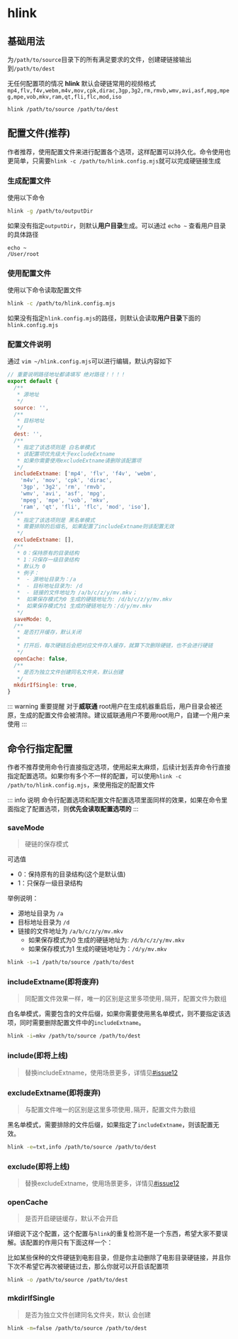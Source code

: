 # hlink

## 基础用法

为`/path/to/source`目录下的所有满足要求的文件，创建硬链接输出到`/path/to/dest`

无任何配置项的情况 **hlink** 默认会硬链常用的视频格式`mp4,flv,f4v,webm,m4v,mov,cpk,dirac,3gp,3g2,rm,rmvb,wmv,avi,asf,mpg,mpeg,mpe,vob,mkv,ram,qt,fli,flc,mod,iso`

```zsh
hlink /path/to/source /path/to/dest
```

## 配置文件(推荐)

作者推荐，使用配置文件来进行配置各个选项，这样配置可以持久化。命令使用也更简单，只需要`hlink -c /path/to/hlink.config.mjs`就可以完成硬链接生成
### 生成配置文件

使用以下命令
```bash
hlink -g /path/to/outputDir
```
如果没有指定`outputDir`，则默认**用户目录**生成。可以通过 `echo ~` 查看用户目录的具体路径
```
echo ~
/User/root
```

### 使用配置文件

使用以下命令读取配置文件
```bash
hlink -c /path/to/hlink.config.mjs
```
如果没有指定`hlink.config.mjs`的路径，则默认会读取**用户目录**下面的`hlink.config.mjs`

### 配置文件说明

通过 `vim ~/hlink.config.mjs`可以进行编辑，默认内容如下
```js
// 重要说明路径地址都请填写 绝对路径！！！！
export default {
  /**
   * 源地址
   */
  source: '',
  /**
   * 目标地址
   */
  dest: '',
  /**
   * 指定了该选项则是 白名单模式
   * 该配置项优先级大于excludeExtname
   * 如果你需要使用excludeExtname请删除该配置项
   */
  includeExtname: ['mp4', 'flv', 'f4v', 'webm',
    'm4v', 'mov', 'cpk', 'dirac',
    '3gp', '3g2', 'rm', 'rmvb',
    'wmv', 'avi', 'asf', 'mpg',
    'mpeg', 'mpe', 'vob', 'mkv',
    'ram', 'qt', 'fli', 'flc', 'mod', 'iso'],
  /**
   * 指定了该选项则是 黑名单模式
   * 需要排除的后缀名, 如果配置了includeExtname则该配置无效
   */
  excludeExtname: [],
  /**
   * 0：保持原有的目录结构
   * 1：只保存一级目录结构
   * 默认为 0
   * 例子：
   *  - 源地址目录为：/a
   *  - 目标地址目录为: /d
   *  - 链接的文件地址为 /a/b/c/z/y/mv.mkv；
   *  如果保存模式为0 生成的硬链地址为: /d/b/c/z/y/mv.mkv
   *  如果保存模式为1 生成的硬链地址为：/d/y/mv.mkv
   */
  saveMode: 0,
  /**
   * 是否打开缓存，默认关闭
   *
   * 打开后，每次硬链后会把对应文件存入缓存，就算下次删除硬链，也不会进行硬链
   */
  openCache: false,
  /**
   * 是否为独立文件创建同名文件夹，默认创建
   */
  mkdirIfSingle: true,
}
```

::: warning 重要提醒
对于**威联通** root用户在生成机器重启后，用户目录会被还原，生成的配置文件会被清除。建议威联通用户不要用root用户，自建一个用户来使用
:::




## 命令行指定配置

作者不推荐使用命令行直接指定选项，使用起来太麻烦，后续计划丢弃命令行直接指定配置选项。如果你有多个不一样的配置，可以使用`hlink -c /path/to/hlink.config.mjs`，来使用指定的配置文件

::: info 说明
命令行配置选项和配置文件配置选项里面同样的效果，如果在命令里面指定了配置选项，则**优先会读取配置选项的**
:::


### saveMode
> 硬链的保存模式

可选值
* 0：保持原有的目录结构(这个是默认值)
* 1：只保存一级目录结构


举例说明：
* 源地址目录为 `/a`
* 目标地址目录为 `/d`
* 链接的文件地址为 `/a/b/c/z/y/mv.mkv`
  * 如果保存模式为0 生成的硬链地址为: `/d/b/c/z/y/mv.mkv`
  *  如果保存模式为1 生成的硬链地址为：`/d/y/mv.mkv`
```bash
hlink -s=1 /path/to/source /path/to/dest
```

### includeExtname(即将废弃)
> 同配置文件效果一样，唯一的区别是这里多项使用`,`隔开，配置文件为数组

白名单模式，需要包含的文件后缀，如果你需要使用黑名单模式，则不要指定该选项，同时需要删除配置文件中的`includeExtname`。
```bash
hlink -i=mkv /path/to/source /path/to/dest
```

### include(即将上线)
> 替换includeExtname，使用场景更多，详情见[#issue12](https://github.com/likun7981/hlink/issues/12)

### excludeExtname(即将废弃)
> 与配置文件唯一的区别是这里多项使用`,`隔开，配置文件为数组

黑名单模式，需要排除的文件后缀，如果指定了`includeExtname`，则该配置无效。
```bash
hlink -e=txt,info /path/to/source /path/to/dest
```
### exclude(即将上线)
> 替换excludeExtname，使用场景更多，详情见[#issue12](https://github.com/likun7981/hlink/issues/12)



### openCache
> 是否开启硬链缓存，默认不会开启

详细说下这个配置，这个配置与`hlink`的重复检测不是一个东西，希望大家不要误解。该配置的作用只有下面这样一个：

比如某些保种的文件硬链到电影目录，但是你主动删除了电影目录硬链接，并且你下次不希望它再次被硬链过去，那么你就可以开启该配置项

```bash
hlink -o /path/to/source /path/to/dest
```

### mkdirIfSingle
> 是否为独立文件创建同名文件夹，默认 会创建

```bash
hlink -m=false /path/to/source /path/to/dest
```
